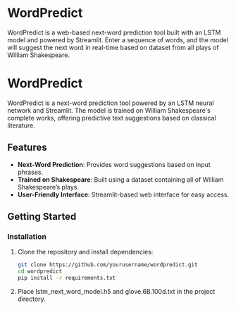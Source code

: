 # WordPredict
WordPredict is a web-based next-word prediction tool built with an LSTM model and powered by Streamlit. Enter a sequence of words, and the model will suggest the next word in real-time based on dataset from all plays of William Shakespeare.  

# WordPredict

WordPredict is a next-word prediction tool powered by an LSTM neural network and Streamlit. The model is trained on William Shakespeare's complete works, offering predictive text suggestions based on classical literature.

## Features
- **Next-Word Prediction**: Provides word suggestions based on input phrases.
- **Trained on Shakespeare**: Built using a dataset containing all of William Shakespeare’s plays.
- **User-Friendly Interface**: Streamlit-based web interface for easy access.

## Getting Started

### Installation
1. Clone the repository and install dependencies:
   ```bash
   git clone https://github.com/yourusername/wordpredict.git
   cd wordpredict
   pip install -r requirements.txt
   

2.	Place lstm_next_word_model.h5 and glove.6B.100d.txt in the project directory.
